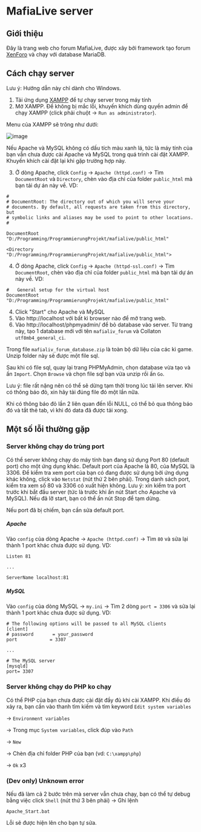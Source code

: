 # MafiaLive server
## Giới thiệu

Đây là trang web cho forum MafiaLive, được xây bởi framework tạo forum [XenForo](https://xenforo.com/purchase/self-hosted) và chạy với database MariaDB.

## Cách chạy server
Lưu ý: Hướng dẫn này chỉ dành cho Windows.

1. Tải ứng dụng [XAMPP](https://www.apachefriends.org/de/download.html) để tự chạy server trong máy tính
2. Mở XAMPP. Để không bị mắc lỗi, khuyến khích dùng quyền admin để chạy XAMPP (click phải chuột -> `Run as administrator`).

Menu của XAMPP sẽ trông như dưới:

![image](https://github.com/huongvu2312/mafialive/assets/37365828/ca5c1bc6-ef50-4ffd-9b6e-3816254a7397)

Nếu Apache và MySQL không có dấu tích màu xanh lá, tức là máy tính của bạn vẫn chưa được cài Apache và MySQL trong quá trình cài đặt XAMPP. Khuyến khích cài đặt lại khi gặp trường hợp này.

3. Ở dòng Apache, click `Config` -> `Apache (httpd.conf)` -> Tìm `DocumentRoot` và `Directory`, chèn vào địa chỉ của folder `public_html` mà bạn tải dự án này về. VD:
```
#
# DocumentRoot: The directory out of which you will serve your
# documents. By default, all requests are taken from this directory, but
# symbolic links and aliases may be used to point to other locations.
#

DocumentRoot "D:/Programming/ProgrammierungProjekt/mafialive/public_html"

<Directory "D:/Programming/ProgrammierungProjekt/mafialive/public_html">
```

4. Ở dòng Apache, click `Config` -> `Apache (httpd-ssl.conf)` -> Tìm `DocumentRoot`, chèn vào địa chỉ của folder `public_html` mà bạn tải dự án này về. VD:
```
#   General setup for the virtual host
DocumentRoot "D:/Programming/ProgrammierungProjekt/mafialive/public_html"
```
4. Click "Start" cho Apache và MySQL
5. Vào http://localhost với bất kì browser nào để mở trang web.
6. Vào http://localhost/phpmyadmin/ để bỏ database vào server. Từ trang này, tạo 1 database mới với tên `mafialiv_forum` và Collaton `utf8mb4_general_ci`.

Trong file `mafialiv_forum_database.zip` là toàn bộ dữ liệu của các kì game. Unzip folder này sẽ được một file sql.

Sau khi có file sql, quay lại trang PHPMyAdmin, chọn database vừa tạo và ấn `Import`. Chọn `Browse` và chọn file sql bạn vừa unzip rồi ấn `Go`.

Lưu ý: file rất nặng nên có thể sẽ dừng tạm thời trong lúc tải lên server. Khi có thông báo đỏ, xin hãy tải đúng file đó một lần nữa.

Khi có thông báo đỏ lần 2 liên quan đến lỗi NULL, có thể bỏ qua thông báo đó và tắt thẻ tab, vì khi đó data đã được tải xong.

## Một số lỗi thường gặp

### Server không chạy do trùng port
Có thể server không chạy do máy tính bạn đang sử dụng Port 80 (default port) cho một ứng dụng khác. Default port của Apache là 80, của MySQL là 3306. Để kiểm tra xem port của bạn có đang được sử dụng bởi ứng dụng khác không, click vào `Netstat` (nút thứ 2 bên phải). Trong danh sách port, kiểm tra xem số 80 và 3306 có xuất hiện không. Lưu ý: xin kiểm tra port trước khi bắt đầu server (tức là trước khi ấn nút Start cho Apache và MySQL). Nếu đã lỡ start, bạn có thể ấn nút Stop để tạm dừng.

Nếu port đã bị chiếm, bạn cần sửa default port.

##### Apache
Vào `config` của dòng Apache -> `Apache (httpd.conf)` -> Tìm `80` và sửa lại thành 1 port khác chưa được sử dụng. VD:
```
Listen 81

...

ServerName localhost:81
```

##### MySQL
Vào `config` của dòng MySQL -> `my.ini` -> Tìm 2 dòng `port = 3306` và sửa lại thành 1 port khác chưa được sử dụng. VD:
```
# The following options will be passed to all MySQL clients
[client] 
# password       = your_password 
port            = 3307

...

# The MySQL server
[mysqld]
port= 3307
```
### Server không chạy do PHP ko chạy
Có thể PHP của bạn chưa được cài đặt đầy đủ khi cài XAMPP. Khi điều đó xảy ra, bạn cần vào thanh tìm kiếm và tìm keyword `Edit system variables` 

-> `Environment variables` 

-> Trong mục `System variables`, click đúp vào `Path` 

-> `New` 

-> Chèn địa chỉ folder PHP của bạn (vd: `C:\xampp\php`)

-> `Ok` x3

### (Dev only) Unknown error
Nếu đã làm cả 2 bước trên mà server vẫn chưa chạy, bạn có thể tự debug bằng việc click `Shell` (nút thứ 3 bên phải) -> Ghi lệnh
```
Apache_Start.bat
```

Lỗi sẽ được hiện lên cho bạn tự sửa.
